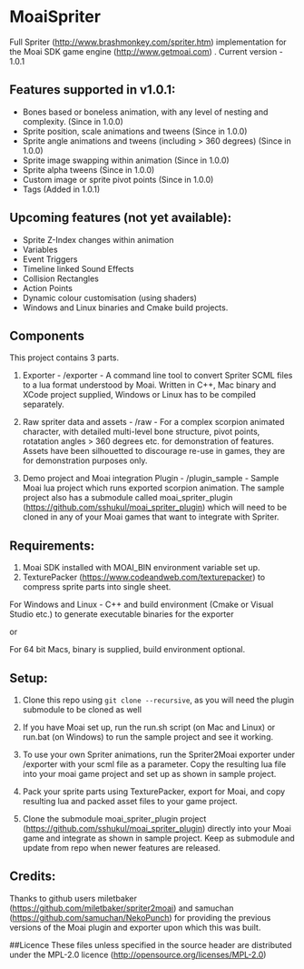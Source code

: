 # MoaiSpriter
Full Spriter (http://www.brashmonkey.com/spriter.htm) implementation for the Moai SDK game engine (http://www.getmoai.com) .
Current version - 1.0.1

## Features supported in v1.0.1:
- Bones based or boneless animation, with any level of nesting and complexity. (Since in 1.0.0)
- Sprite position, scale animations and tweens (Since in 1.0.0)
- Sprite angle animations and tweens (including > 360 degrees) (Since in 1.0.0)
- Sprite image swapping within animation (Since in 1.0.0)
- Sprite alpha tweens (Since in 1.0.0)
- Custom image or sprite pivot points (Since in 1.0.0)
- Tags (Added in 1.0.1)

## Upcoming features (not yet available):
- Sprite Z-Index changes within animation
- Variables
- Event Triggers
- Timeline linked Sound Effects 
- Collision Rectangles
- Action Points
- Dynamic colour customisation (using shaders)
- Windows and Linux binaries and Cmake build projects.

## Components
This project contains 3 parts. 

1. Exporter - /exporter - A command line tool to convert Spriter SCML files to a lua format understood by Moai. Written in C++, 
Mac binary and XCode project supplied, Windows or Linux has to be compiled separately. 

2. Raw spriter data and assets - /raw - For a complex scorpion animated character, with detailed multi-level bone structure, 
pivot points, rotatation angles > 360 degrees etc. for demonstration of features. Assets have been silhouetted to discourage re-use 
in games, they are for demonstration purposes only. 

3. Demo project and Moai integration Plugin - /plugin_sample - Sample Moai lua project which runs exported scorpion animation. 
The sample project also has a submodule called moai_spriter_plugin (https://github.com/sshukul/moai_spriter_plugin) which will need to be cloned in any of your Moai games that want to integrate with Spriter.

## Requirements:
1. Moai SDK installed with MOAI_BIN environment variable set up.
2. TexturePacker (https://www.codeandweb.com/texturepacker) to compress sprite parts into single sheet. 

For Windows and Linux -
C++ and build environment (Cmake or Visual Studio etc.) to generate executable binaries for the exporter

or 

For 64 bit Macs, binary is supplied, build environment optional.

## Setup:
1. Clone this repo using `git clone --recursive`, as you will need the plugin submodule to be cloned as well

2. If you have Moai set up, run the run.sh script (on Mac and Linux) or run.bat (on Windows) to run the sample project and see it working.

3. To use your own Spriter animations, run the Spriter2Moai exporter under /exporter with your scml file as a parameter. 
Copy the resulting lua file into your moai game project and set up as shown in sample project.

4. Pack your sprite parts using TexturePacker, export for Moai, and copy resulting lua and packed asset files to your game project.

5. Clone the submodule moai_spriter_plugin project (https://github.com/sshukul/moai_spriter_plugin) directly into your Moai 
game and integrate as shown in sample project. Keep as submodule and update from repo when newer features are released.

## Credits:
Thanks to github users miletbaker (https://github.com/miletbaker/spriter2moai)
and samuchan (https://github.com/samuchan/NekoPunch)
for providing the previous versions of the Moai plugin and exporter upon which this was built.

##Licence
These files unless specified in the source header are distributed under the MPL-2.0 licence (http://opensource.org/licenses/MPL-2.0)
